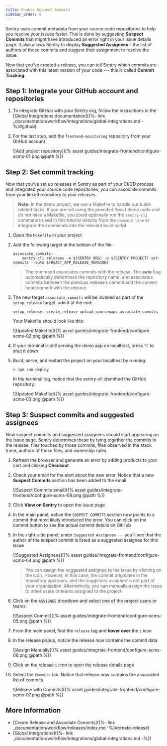 ```yaml
---
title: Enable Suspect Commits
sidebar_order: 5
---
```


Sentry uses commit metadata from your source code repositories to help you resolve your issues faster. This is done by suggesting **Suspect Commits** that might have introduced an error right in your issue details page. It also allows Sentry to display **Suggested Assignees** - the list of authors of those commits and suggest their assignment to resolve the issue.

Now that you've created a release, you can tell Sentry which commits are associated with this latest version of your code --- this is called **Commit Tracking**.

## Step 1: Integrate your GitHub account and repositories

1. To integrate GitHub with your Sentry org, follow the instructions in the [Global Integrations documentation]({%- link _documentation/workflow/integrations/global-integrations.md -%}#github)

2. For the last step, add the `frontend-monitoring` repository from your GitHub account

   ![Add project repository]({% asset guides/integrate-frontend/configure-scms-01.png @path %})

## Step 2: Set commit tracking

Now that you've set up releases in Sentry as part of your CI/CD process and integrated your source code repositories, you can associate commits from your linked repository to your releases.

> **Note:** In the demo project, we use a Makefile to handle our build-related tasks. If you are not using the provided React demo code and do not have a Makefile, you could optionally run the `sentry-cli` commands used in this tutorial directly from the `command line` or integrate the commands into the relevant build script.

1. Open the `Makefile` in your project

2. Add the following target at the bottom of the file:

   ```Shell
   associate_commits:
       sentry-cli releases -o $(SENTRY_ORG) -p $(SENTRY_PROJECT) set-commits --auto $(REACT_APP_RELEASE_VERSION)
   ```

   > The command associates commits with the release. The **auto** flag automatically determines the repository name, and associates commits between the previous release’s commit and the current head commit with the release.

3. The new target `associate_commits` will be invoked as part of the `setup_release` target, add it at the end:

   ```Shell
   setup_release: create_release upload_sourcemaps associate_commits
   ```

   Your Makefile should look like this:

   ![Updated Makefile]({% asset guides/integrate-frontend/configure-scms-02.png @path %})

4. If your terminal is still serving the demo app on localhost, press `^C` to shut it down

5. Build, serve, and restart the project on your localhost by running:

   ```Shell
   > npm run deploy
   ```

   In the terminal log, notice that the sentry-cli identified the GitHub repository.

   ![Updated Makefile]({% asset guides/integrate-frontend/configure-scms-03.png @path %})

## Step 3: Suspect commits and suggested assignees

Now suspect commits and suggested assignees should start appearing on the issue page. Sentry determines these by tying together the commits in the release, files touched by those commits, files observed in the stack trace, authors of those files, and ownership rules.

1. Refresh the browser and generate an error by adding products to your cart and clicking **Checkout**

2. Check your email for the alert about the new error. Notice that a new **Suspect Commits** section has been added to the email

    ![Suspect Commits email]({% asset guides/integrate-frontend/configure-scms-08.png @path %})

3. Click **View on Sentry** to open the issue page

4. In the main panel, notice the `SUSPECT COMMITS` section now points to a commit that most likely introduced the error. You can click on the commit button to see the actual commit details on GitHub

5. In the right-side panel, under `Suggested Assignees` --- you'll see that the author of the suspect commit is listed as a suggested assignee for this issue

   ![Suggested Assignees]({% asset guides/integrate-frontend/configure-scms-04.png @path %})

   > You can assign the suggested assignee to the issue by clicking on the icon. However, in this case, the commit originates in the repository upstream, and the suggested assignee is not part of your organization.
   > Alternatively, you can manually assign the issue to other users or teams assigned to the project.

6. Click on the `ASSIGNEE` dropdown and select one of the project users or teams

   ![Suspect Commit]({% asset guides/integrate-frontend/configure-scms-05.png @path %})

7. From the main panel, find the `release` tag and **hover over** the `i` icon

8. In the release popup, notice the release now contains the commit data

   ![Assign Manually]({% asset guides/integrate-frontend/configure-scms-06.png @path %})

9. Click on the release `i` icon to open the release details page

10. Select the `Commits` tab. Notice that release now contains the associated list of commits

    ![Release with Commits]({% asset guides/integrate-frontend/configure-scms-07.png @path %})

## More Information

- [Create Release and Associate Commits]({%- link _documentation/workflow/releases/index.md -%}#create-release)
- [Global Integrations]({%- link _documentation/workflow/integrations/global-integrations.md -%})
